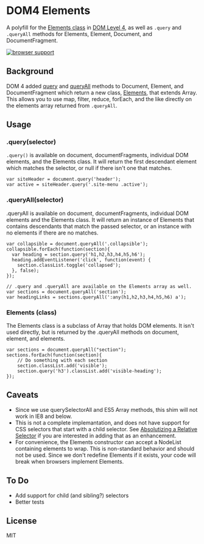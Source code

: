 DOM4 Elements
=============

A polyfill for the [Elements class] in [DOM Level 4], as well as `.query` and `.queryAll`
methods for Elements, Element, Document, and DocumentFragment.

[![browser support](https://ci.testling.com/barberboy/dom4-elements.png)
](https://ci.testling.com/barberboy/dom4-elements)

[Elements class]: http://www.w3.org/TR/dom/#collections:-elements
[DOM Level 4]: http://www.w3.org/TR/dom/

Background
----------

DOM 4 added [query] and [queryAll] methods to Document, Element, and DocumentFragment
which return a new class, [Elements], that extends Array. This allows you to 
use map, filter, reduce, forEach, and the like directly on the elements array
returned from `.queryAll`.

[Elements]: http://www.w3.org/TR/dom/#collections:-elements
[query]: http://www.w3.org/TR/dom/#dom-parentnode-query
[queryAll]: http://www.w3.org/TR/dom/#dom-parentnode-queryall

Usage
-----

### .query(selector)

`.query()` is available on document, documentFragments, individual DOM elements, and
the Elements class. It will return the first descendant element which matches the
selector, or null if there isn't one that matches.

    var siteHeader = document.query('header');
    var active = siteHeader.query('.site-menu .active');

### .queryAll(selector)

.queryAll is available on document, documentFragments, individual DOM elements and
the Elements class. It will return an instance of Elements that contains descendants
that match the passed selector, or an instance with no elements if there are no matches.

    var collapsible = document.queryAll('.collapsible');
    collapsible.forEach(function(section){
      var heading = section.query('h1,h2,h3,h4,h5,h6');
      heading.addEventListener('click', function(event) {
        section.classList.toggle('collapsed');
      }, false);
    });

    // .query and .queryAll are available on the Elements array as well.
    var sections = document.queryAll('section');
    var headingLinks = sections.queryAll(':any(h1,h2,h3,h4,h5,h6) a');

### Elements (class)

The Elements class is a subclass of Array that holds DOM elements. It isn't used
directly, but is returned by the .queryAll methods on document, element, and 
elements.

    var sections = document.queryAll("section");
    sections.forEach(function(section){
        // Do something with each section
        section.classList.add('visible');
        section.query('h3').classList.add('visible-heading');
    });

Caveats
-------

* Since we use querySelectorAll and ES5 Array methods, this shim will not work in IE8
  and below.
* This is not a complete implemantation, and does not have support for CSS selectors
  that start with a child selector. See [Absolutizing a Relative Selector] if you are 
  interested in adding that as an enhancement.
* For convenience, the Elements constructor can accept a NodeList containing elements
  to wrap. This is non-standard behavior and should not be used. Since we don't
  redefine Elements if it exists, your code will break when browsers implement
  Elements.

[Absolutizing a Relative Selector]: http://dev.w3.org/csswg/selectors/#absolutizing

To Do
-----

* Add support for child (and sibling?) selectors
* Better tests

License
-------
MIT
